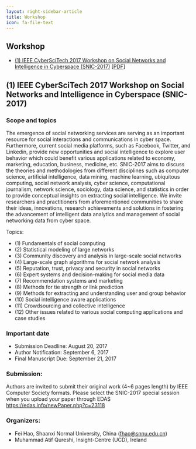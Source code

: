 ```yaml
---
layout: right-sidebar-article
title: Workshop
icon: fa-file-text
---
```


<div class="centertext">
<h2>Workshop</h2>
</div>

- [(1) IEEE CyberSciTech 2017 Workshop on Social Networks and Intelligence in Cyberspace (SNIC-2017)](#1-ieee-cyberscitech-2017-workshop-on-social-networks-and-intelligence-in-cyberspace-snic-2017) [[PDF](/2017/download/SNIC2017-CFP.pdf)]

## (1) IEEE CyberSciTech 2017 Workshop on Social Networks and Intelligence in Cyberspace (SNIC-2017)

### Scope and topics

The emergence of social networking services are serving as an important resource for social interactions and communications in cyber space. Furthermore, current social media platforms, such as Facebook, Twitter, and Linkedin, provide new opportunities and social intelligence to explore user behavior which could benefit various applications related to economy, marketing, education, business, medicine, etc. 
SNIC-2017 aims to discuss the theories and methodologies from different disciplines such as computer science, artificial intelligence, data mining, machine learning, ubiquitous computing, social network analysis, cyber science, computational journalism, network science, sociology, data science, and statistics in order to provide conceptual insights on extracting social intelligence.
We invite researchers and practitioners from aforementioned communities to share their ideas, innovations, research achievements and solutions in fostering the advancement of intelligent data analytics and management of social networking data from cyber space. 

Topics:

- (1) Fundamentals of social computing
- (2) Statistical modeling of large networks
- (3) Community discovery and analysis in large-scale social networks
- (4) Large-scale graph algorithms for social network analysis
- (5) Reputation, trust, privacy and security in social networks
- (6) Expert systems and decision-making for social media data
- (7) Recommendation systems and marketing
- (8) Methods for tie strength or link prediction
- (9) Methods for extracting and understanding user and group behavior
- (10) Social intelligence aware applications
- (11) Crowdsourcing and collective intelligence
- (12) Other issues related to various social computing applications and case studies

### Important date

- Submission Deadline: August 20, 2017
- Author Notification: September 6, 2017
- Final Manuscript Due: September 21, 2017

### Submission:

Authors are invited to submit their original work (4~6 pages length) by IEEE Computer Society formats. Please select the SNIC-2017 special session when you upload your paper through EDAS https://edas.info/newPaper.php?c=23118 

### Organizers:

- Fei Hao, Shaanxi Normal University, China (fhao@snnu.edu.cn)
- Muhammad Atif Qureshi, Insight-Centre (UCD), Ireland
